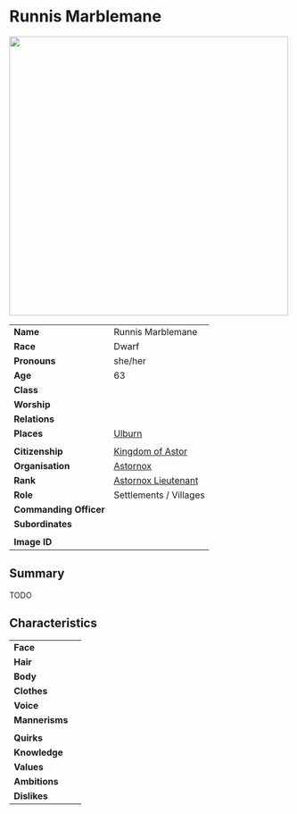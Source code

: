 # Runnis Marblemane

<img src="https://raw.githubusercontent.com/jesskelsall/astarus-images/main/people/portraits/imageid.png" height="500" />

|||
| --- | --- |
| **Name** | Runnis Marblemane | character.3
| **Race** | Dwarf |
| **Pronouns** | she/her |
| **Age** | 63 |
| **Class** | |
| **Worship** | |
| **Relations** | |
| **Places** | [Ulburn](../places/villages/ulburn.md) |
|||
| **Citizenship** | [Kingdom of Astor](../civilisations/kingdom-of-astor/kingdom-of-astor.md) |
| **Organisation** | [Astornox](../organisations/astornox/astornox.md) |
| **Rank** | [Astornox Lieutenant](../organisations/astornox/ranks/astornox-lieutenant.md) |
| **Role** | Settlements / Villages |
| **Commanding Officer** | |
| **Subordinates** | |
|||
| **Image ID** | |

## Summary

TODO

## Characteristics

| | |
| --- | --- |
| **Face** | | characteristics.2
| **Hair** | |
| **Body** | |
| **Clothes** | |
| **Voice** | |
| **Mannerisms** | |
| | |
| **Quirks** | |
| **Knowledge** | |
| **Values** | |
| **Ambitions** | |
| **Dislikes** | |
